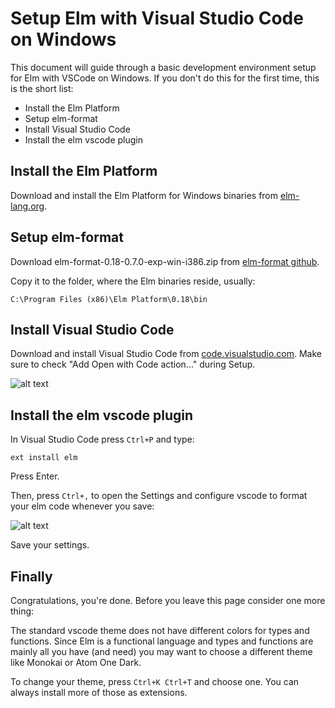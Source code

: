 # Setup Elm with Visual Studio Code on Windows

This document will guide through a basic development environment setup for Elm with VSCode on Windows.
If you don't do this for the first time, this is the short list:

* Install the Elm Platform
* Setup elm-format
* Install Visual Studio Code
* Install the elm vscode plugin

## Install the Elm Platform

Download and install the Elm Platform for Windows binaries from [elm-lang.org](https://guide.elm-lang.org/install.html).

## Setup elm-format

Download elm-format-0.18-0.7.0-exp-win-i386.zip from [elm-format github](https://github.com/avh4/elm-format/releases/tag/0.7.0-exp).

Copy it to the folder, where the Elm binaries reside, usually:

```C:\Program Files (x86)\Elm Platform\0.18\bin```

## Install Visual Studio Code

Download and install Visual Studio Code from [code.visualstudio.com](https://code.visualstudio.com/download).
Make sure to check "Add Open with Code action..." during Setup.

![alt text](/img/VSCodeInstall.png "Open with Code action")

## Install the elm vscode plugin

In Visual Studio Code press ```Ctrl+P``` and type:

```ext install elm```

Press Enter.

Then, press ```Ctrl+,``` to open the Settings and configure vscode to format your elm code whenever you save:

![alt text](/img/VSCodeFormat.png "Format on save")

Save your settings.

## Finally

Congratulations, you're done. Before you leave this page consider one more thing:

The standard vscode theme does not have different colors for types and functions. Since Elm is a functional language and types and functions are mainly all you have (and need) you may want to choose a different theme like Monokai or Atom One Dark.

To change your theme, press ```Ctrl+K Ctrl+T``` and choose one. You can always install more of those as extensions.